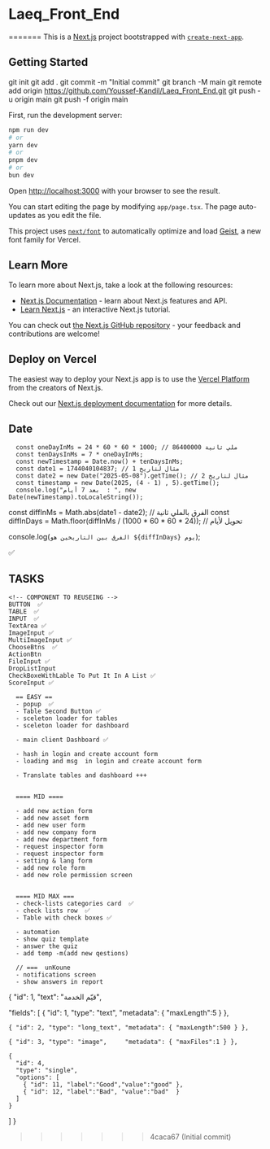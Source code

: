 # Laeq_Front_End
=======
This is a [Next.js](https://nextjs.org) project bootstrapped with [`create-next-app`](https://nextjs.org/docs/app/api-reference/cli/create-next-app).

## Getting Started

git init
git add .
git commit -m "Initial commit"
git branch -M main
git remote add origin https://github.com/Youssef-Kandil/Laeq_Front_End.git
git push -u origin main
git push -f origin main



First, run the development server:

```bash
npm run dev
# or
yarn dev
# or
pnpm dev
# or
bun dev
```

Open [http://localhost:3000](http://localhost:3000) with your browser to see the result.

You can start editing the page by modifying `app/page.tsx`. The page auto-updates as you edit the file.

This project uses [`next/font`](https://nextjs.org/docs/app/building-your-application/optimizing/fonts) to automatically optimize and load [Geist](https://vercel.com/font), a new font family for Vercel.

## Learn More

To learn more about Next.js, take a look at the following resources:

- [Next.js Documentation](https://nextjs.org/docs) - learn about Next.js features and API.
- [Learn Next.js](https://nextjs.org/learn) - an interactive Next.js tutorial.

You can check out [the Next.js GitHub repository](https://github.com/vercel/next.js) - your feedback and contributions are welcome!

## Deploy on Vercel

The easiest way to deploy your Next.js app is to use the [Vercel Platform](https://vercel.com/new?utm_medium=default-template&filter=next.js&utm_source=create-next-app&utm_campaign=create-next-app-readme) from the creators of Next.js.

Check out our [Next.js deployment documentation](https://nextjs.org/docs/app/building-your-application/deploying) for more details.




## Date
      const oneDayInMs = 24 * 60 * 60 * 1000; // 86400000 ملي ثانية
      const tenDaysInMs = 7 * oneDayInMs;
      const newTimestamp = Date.now() + tenDaysInMs;
      const date1 = 1744040104837; // مثال لتاريخ 1
      const date2 = new Date("2025-05-08").getTime(); // مثال لتاريخ 2
      const timestamp = new Date(2025, (4 - 1) , 5).getTime();
      console.log("بعد 7 أيام  : ", new Date(newTimestamp).toLocaleString());

const diffInMs = Math.abs(date1 - date2); // الفرق بالملي ثانية
const diffInDays = Math.floor(diffInMs / (1000 * 60 * 60 * 24)); // تحويل لأيام

console.log(`الفرق بين التاريخين هو ${diffInDays} يوم`);

✅
## TASKS

    <!-- COMPONENT TO REUSEING -->
    BUTTON  ✅
    TABLE  ✅
    INPUT  ✅
    TextArea ✅
    ImageInput ✅
    MultiImageInput ✅
    ChooseBtns  ✅
    ActionBtn
    FileInput ✅
    DropListInput
    CheckBoxeWithLable To Put It In A List ✅
    ScoreInput ✅

      == EASY ==
      - popup  ✅
      - Table Second Button ✅
      - sceleton loader for tables
      - sceleton loader for dashboard 

      - main client Dashboard ✅

      - hash in login and create account form
      - loading and msg  in login and create account form

      - Translate tables and dashboard +++


      ==== MID ====

      - add new action form
      - add new asset form
      - add new user form
      - add new company form
      - add new department form
      - request inspector form
      - request inspector form
      - setting & lang form
      - add new role form
      - add new role permission screen


      ==== MID MAX ===
      - check-lists categories card  ✅
      - check lists row  ✅
      - Table with check boxes ✅
      
      - automation
      - show quiz template
      - answer the quiz
      - add temp -m(add new qestions)

      // ===  unKoune
      - notifications screen
      - show answers in report



{
  "id": 1,
  "text": "قيّم الخدمة",

  "fields": [
    { "id": 1, "type": "text",      "metadata": { "maxLength":5 } },

    { "id": 2, "type": "long_text", "metadata": { "maxLength":500 } },

    { "id": 3, "type": "image",     "metadata": { "maxFiles":1 } },

    {
      "id": 4,
      "type": "single",
      "options": [
        { "id": 11, "label":"Good","value":"good" },
        { "id": 12, "label":"Bad", "value":"bad"  }
      ]
    }
  ]
}





>>>>>>> 4caca67 (Initial commit)
